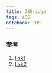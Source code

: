 ```yaml
---
title: JSBridge
tags: iOS
notebook: iOS
---
```


### 参考

1. [link1](https://www.zoo.team/article/jsbridge)
2. [link2](https://cloud.tencent.com/developer/article/1591455)